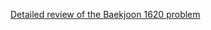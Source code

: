 [Detailed review of the Baekjoon 1620 problem](https://choicube84.github.io/study/2023/08/02/baekjoon_1620.html)
